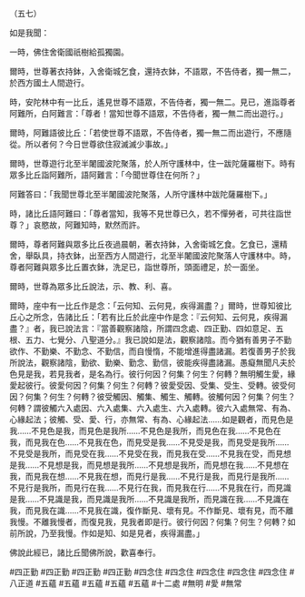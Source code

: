 （五七）

如是我聞：

一時，佛住舍衛國祇樹給孤獨園。

爾時，世尊著衣持鉢，入舍衛城乞食，還持衣鉢，不語眾，不告侍者，獨一無二，於西方國土人間遊行。

時，安陀林中有一比丘，遙見世尊不語眾，不告侍者，獨一無二。見已，進詣尊者阿難所，白阿難言：「尊者！當知世尊不語眾，不告侍者，獨一無二而出遊行。」

爾時，阿難語彼比丘：「若使世尊不語眾，不告侍者，獨一無二而出遊行，不應隨從。所以者何？今日世尊欲住寂滅滅少事故。」

爾時，世尊遊行北至半闍國波陀聚落，於人所守護林中，住一跋陀薩羅樹下。時有眾多比丘詣阿難所，語阿難言：「今聞世尊住在何所？」

阿難答曰：「我聞世尊北至半闍國波陀聚落，人所守護林中跋陀薩羅樹下。」

時，諸比丘語阿難曰：「尊者當知，我等不見世尊已久，若不憚勞者，可共往詣世尊？」哀愍故，阿難知時，默然而許。

爾時，尊者阿難與眾多比丘夜過晨朝，著衣持鉢，入舍衛城乞食。乞食已，還精舍，舉臥具，持衣鉢，出至西方人間遊行，北至半闍國波陀聚落人守護林中。時，尊者阿難與眾多比丘置衣鉢，洗足已，詣世尊所，頭面禮足，於一面坐。

爾時，世尊為眾多比丘說法，示、教、利、喜。

爾時，座中有一比丘作是念：「云何知、云何見，疾得漏盡？」爾時，世尊知彼比丘心之所念，告諸比丘：「若有比丘於此座中作是念：『云何知、云何見，疾得漏盡？』者，我已說法言：『當善觀察諸陰，所謂四念處、四正勤、四如意足、五根、五力、七覺分、八聖道分。』我已說如是法，觀察諸陰。而今猶有善男子不勤欲作、不勤樂、不勤念、不勤信，而自慢惰，不能增進得盡諸漏。若復善男子於我所說法，觀察諸陰，勤欲、勤樂、勤念、勤信，彼能疾得盡諸漏。愚癡無聞凡夫於色見是我，若見我者，是名為行。彼行何因？何集？何生？何轉？無明觸生愛，緣愛起彼行。彼愛何因？何集？何生？何轉？彼愛受因、受集、受生、受轉。彼受何因？何集？何生？何轉？彼受觸因、觸集、觸生、觸轉。彼觸何因？何集？何生？何轉？謂彼觸六入處因、六入處集、六入處生、六入處轉。彼六入處無常、有為、心緣起法；彼觸、受、愛、行，亦無常、有為、心緣起法……如是觀者，而見色是我……不見色是我，而見色是我所……不見色是我所，而見色在我……不見色在我，而見我在色……不見我在色，而見受是我……不見受是我，而見受是我所……不見受是我所，而見受在我……不見受在我，而見我在受……不見我在受，而見想是我……不見想是我，而見想是我所……不見想是我所，而見想在我……不見想在我，而見我在想……不見我在想，而見行是我……不見行是我，而見行是我所……不見行是我所，而見行在我……不見行在我，而見我在行……不見我在行，而見識是我……不見識是我，而見識是我所……不見識是我所，而見識在我……不見識在我，而見我在識……不見我在識，復作斷見、壞有見。不作斷見、壞有見，而不離我慢。不離我慢者，而復見我，見我者即是行。彼行何因？何集？何生？何轉？如前所說，乃至我慢。作如是知、如是見者，疾得漏盡。」

佛說此經已，諸比丘聞佛所說，歡喜奉行。









#四正勤
#四正勤
#四正勤
#四正勤
#四念住
#四念住
#四念住
#四念住
#四念住
#八正道
#五蘊
#五蘊
#五蘊
#五蘊
#五蘊
#十二處
#無明
#愛
#無常
